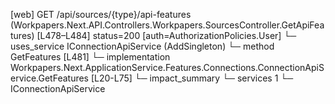 [web] GET /api/sources/{type}/api-features  (Workpapers.Next.API.Controllers.Workpapers.SourcesController.GetApiFeatures)  [L478–L484] status=200 [auth=AuthorizationPolicies.User]
  └─ uses_service IConnectionApiService (AddSingleton)
    └─ method GetFeatures [L481]
      └─ implementation Workpapers.Next.ApplicationService.Features.Connections.ConnectionApiService.GetFeatures [L20-L75]
  └─ impact_summary
    └─ services 1
      └─ IConnectionApiService

